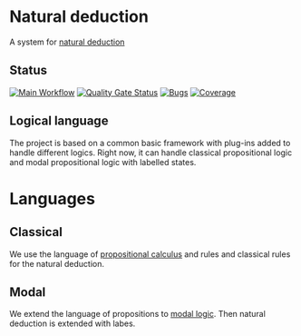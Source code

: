 # Natural deduction
A system for [natural deduction](https://en.wikipedia.org/wiki/Natural_deduction)

## Status

[![Main Workflow](https://github.com/dan323/natural-deduction/workflows/Main%20Workflow/badge.svg?branch=master&event=push)](https://https://github.com/dan323/natural-deduction/actions?query=branch%3Amaster+event%3Apush)
[![Quality Gate Status](https://sonarcloud.io/api/project_badges/measure?project=com.dan323%3Anatural-deduction&metric=alert_status)](https://sonarcloud.io/dashboard?id=com.dan323%3Anatural-deduction)
[![Bugs](https://sonarcloud.io/api/project_badges/measure?project=com.dan323%3Anatural-deduction&metric=bugs)](https://sonarcloud.io/dashboard?id=com.dan323%3Anatural-deduction)
[![Coverage](https://sonarcloud.io/api/project_badges/measure?project=com.dan323%3Anatural-deduction&metric=coverage)](https://sonarcloud.io/dashboard?id=com.dan323%3Anatural-deduction)

## Logical language

The project is based on a common basic framework with plug-ins added to handle different logics. Right now, it can handle classical propositional logic
 and modal propositional logic with labelled states.
 
# Languages
## Classical
We use the language of [propositional calculus](https://en.wikipedia.org/wiki/Propositional_calculus) and rules
and classical rules for the natural deduction.

## Modal
We extend the language of propositions to [modal logic](https://en.wikipedia.org/wiki/Modal_logic). Then natural deduction is extended with labes.